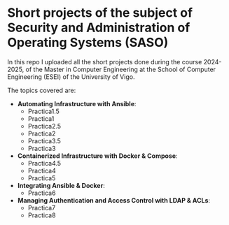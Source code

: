 # Short projects of the subject of Security and Administration of Operating Systems (SASO)

In this repo I uploaded all the short projects done during the course 2024-2025, of the Master in Computer Engineering at the School of Computer Engineering (ESEI) of the University of Vigo.

The topics covered are:
- **Automating Infrastructure with Ansible**:
  - Practica1.5
  - Practica1
  - Practica2.5
  - Practica2
  - Practica3.5
  - Practica3
- **Containerized Infrastructure with Docker & Compose**:
  - Practica4.5
  - Practica4
  - Practica5
- **Integrating Ansible & Docker**:
  - Practica6
- **Managing Authentication and Access Control with LDAP & ACLs**:
  - Practica7
  - Practica8
